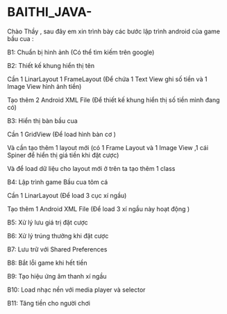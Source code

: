 # BAITHI_JAVA-
Chào Thầy , sau đây em xin trình bày các bước lập trình android của game bầu cua :

B1: Chuẩn bị hình ảnh (Có thể tìm kiếm trên google)

B2: Thiết kế khung hiển thị tên

Cần 1 LinarLayout
1 FrameLayout (Để chứa 1 Text View ghi số tiền và 1 Image View hình ảnh tiền)

Tạo thêm 2 Android XML File (Để thiết kế khung hiển thị số tiền mình đang có)

B3: Hiển thị bàn bầu cua

Cần 1 GridView (Để load hình bàn cơ ) 

Và cần tạo thêm 1 layout mới (có 1 Frame Layout và 1 Image View ,1 cái Spiner để hiển thị giá tiền khi đặt cược)

Và để load dữ liệu cho layout mới ở trên ta tạo thêm 1 class 

B4: Lập trình game Bầu cua tôm cá

Cần 1 LinarLayout (Để load 3 cục xí ngầu)

Tạo thêm 1 Android XML File (Để load 3 xí ngầu này hoạt động )

B5: Xử lý lưu giá trị đặt cược

B6: Xử lý trúng thưởng khi đặt cược

B7: Lưu trữ với Shared Preferences

B8: Bắt lỗi game khi hết tiền 

B9: Tạo hiệu ứng âm thanh xí ngầu

B10: Load nhạc nền với media player và selector

B11: Tăng tiền cho người chơi 
